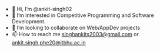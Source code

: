 - 👋 Hi, I’m @ankit-singh02
- 👀 I’m interested in Competitive Programming and Software Development.
- 🌱 I’m looking to collaborate on Web/AppDev projects
- 📫 How to reach me singhankits2003@gmail.com or ankit.singh.phe20@itbhu.ac.in

<!---
ankit-singh02/ankit-singh02 is a ✨ special ✨ repository because its `README.md` (this file) appears on your GitHub profile.
You can click the Preview link to take a look at your changes.
--->
